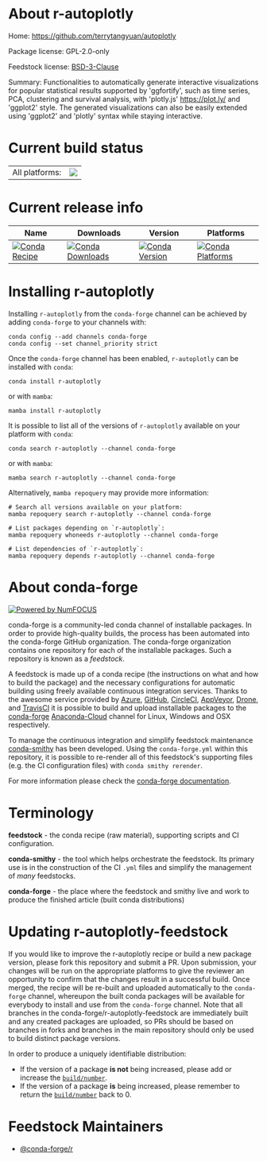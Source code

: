 About r-autoplotly
==================

Home: https://github.com/terrytangyuan/autoplotly

Package license: GPL-2.0-only

Feedstock license: [BSD-3-Clause](https://github.com/conda-forge/r-autoplotly-feedstock/blob/main/LICENSE.txt)

Summary: Functionalities to automatically generate interactive visualizations for popular statistical results supported by 'ggfortify', such as time series, PCA, clustering and survival analysis, with 'plotly.js' <https://plot.ly/> and 'ggplot2' style. The generated visualizations can also be easily extended using 'ggplot2' and 'plotly' syntax while staying interactive.

Current build status
====================


<table><tr><td>All platforms:</td>
    <td>
      <a href="https://dev.azure.com/conda-forge/feedstock-builds/_build/latest?definitionId=3333&branchName=main">
        <img src="https://dev.azure.com/conda-forge/feedstock-builds/_apis/build/status/r-autoplotly-feedstock?branchName=main">
      </a>
    </td>
  </tr>
</table>

Current release info
====================

| Name | Downloads | Version | Platforms |
| --- | --- | --- | --- |
| [![Conda Recipe](https://img.shields.io/badge/recipe-r--autoplotly-green.svg)](https://anaconda.org/conda-forge/r-autoplotly) | [![Conda Downloads](https://img.shields.io/conda/dn/conda-forge/r-autoplotly.svg)](https://anaconda.org/conda-forge/r-autoplotly) | [![Conda Version](https://img.shields.io/conda/vn/conda-forge/r-autoplotly.svg)](https://anaconda.org/conda-forge/r-autoplotly) | [![Conda Platforms](https://img.shields.io/conda/pn/conda-forge/r-autoplotly.svg)](https://anaconda.org/conda-forge/r-autoplotly) |

Installing r-autoplotly
=======================

Installing `r-autoplotly` from the `conda-forge` channel can be achieved by adding `conda-forge` to your channels with:

```
conda config --add channels conda-forge
conda config --set channel_priority strict
```

Once the `conda-forge` channel has been enabled, `r-autoplotly` can be installed with `conda`:

```
conda install r-autoplotly
```

or with `mamba`:

```
mamba install r-autoplotly
```

It is possible to list all of the versions of `r-autoplotly` available on your platform with `conda`:

```
conda search r-autoplotly --channel conda-forge
```

or with `mamba`:

```
mamba search r-autoplotly --channel conda-forge
```

Alternatively, `mamba repoquery` may provide more information:

```
# Search all versions available on your platform:
mamba repoquery search r-autoplotly --channel conda-forge

# List packages depending on `r-autoplotly`:
mamba repoquery whoneeds r-autoplotly --channel conda-forge

# List dependencies of `r-autoplotly`:
mamba repoquery depends r-autoplotly --channel conda-forge
```


About conda-forge
=================

[![Powered by
NumFOCUS](https://img.shields.io/badge/powered%20by-NumFOCUS-orange.svg?style=flat&colorA=E1523D&colorB=007D8A)](https://numfocus.org)

conda-forge is a community-led conda channel of installable packages.
In order to provide high-quality builds, the process has been automated into the
conda-forge GitHub organization. The conda-forge organization contains one repository
for each of the installable packages. Such a repository is known as a *feedstock*.

A feedstock is made up of a conda recipe (the instructions on what and how to build
the package) and the necessary configurations for automatic building using freely
available continuous integration services. Thanks to the awesome service provided by
[Azure](https://azure.microsoft.com/en-us/services/devops/), [GitHub](https://github.com/),
[CircleCI](https://circleci.com/), [AppVeyor](https://www.appveyor.com/),
[Drone](https://cloud.drone.io/welcome), and [TravisCI](https://travis-ci.com/)
it is possible to build and upload installable packages to the
[conda-forge](https://anaconda.org/conda-forge) [Anaconda-Cloud](https://anaconda.org/)
channel for Linux, Windows and OSX respectively.

To manage the continuous integration and simplify feedstock maintenance
[conda-smithy](https://github.com/conda-forge/conda-smithy) has been developed.
Using the ``conda-forge.yml`` within this repository, it is possible to re-render all of
this feedstock's supporting files (e.g. the CI configuration files) with ``conda smithy rerender``.

For more information please check the [conda-forge documentation](https://conda-forge.org/docs/).

Terminology
===========

**feedstock** - the conda recipe (raw material), supporting scripts and CI configuration.

**conda-smithy** - the tool which helps orchestrate the feedstock.
                   Its primary use is in the construction of the CI ``.yml`` files
                   and simplify the management of *many* feedstocks.

**conda-forge** - the place where the feedstock and smithy live and work to
                  produce the finished article (built conda distributions)


Updating r-autoplotly-feedstock
===============================

If you would like to improve the r-autoplotly recipe or build a new
package version, please fork this repository and submit a PR. Upon submission,
your changes will be run on the appropriate platforms to give the reviewer an
opportunity to confirm that the changes result in a successful build. Once
merged, the recipe will be re-built and uploaded automatically to the
`conda-forge` channel, whereupon the built conda packages will be available for
everybody to install and use from the `conda-forge` channel.
Note that all branches in the conda-forge/r-autoplotly-feedstock are
immediately built and any created packages are uploaded, so PRs should be based
on branches in forks and branches in the main repository should only be used to
build distinct package versions.

In order to produce a uniquely identifiable distribution:
 * If the version of a package **is not** being increased, please add or increase
   the [``build/number``](https://docs.conda.io/projects/conda-build/en/latest/resources/define-metadata.html#build-number-and-string).
 * If the version of a package **is** being increased, please remember to return
   the [``build/number``](https://docs.conda.io/projects/conda-build/en/latest/resources/define-metadata.html#build-number-and-string)
   back to 0.

Feedstock Maintainers
=====================

* [@conda-forge/r](https://github.com/conda-forge/r/)

